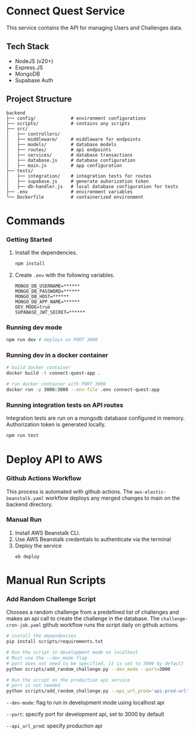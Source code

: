 # Connect Quest Service
This service contains the API for managing Users and Challenges data. 

## Tech Stack
- NodeJS (v20+)
- Express.JS
- MongoDB
- Supabase Auth

## Project Structure
```
backend
├── config/             # environment configurations
├── scripts/            # contains any scripts
├── src/        
│   ├── controllers/
│   ├── middleware/     # middleware for endpoints
│   ├── models/         # database models
│   ├── routes/         # api endpoints
│   ├── services/       # database transactions
│   ├── database.js     # database configuration
│   ├── main.js         # app configuration 
├── tests/        
│   ├── integration/    # integration tests for routes
│   ├── supabase.js     # generate auhorization token
│   ├── db-handler.js   # local database configuration for tests
├── .env                # environment variables
└── Dockerfile          # containerized environment
```

# Commands

### Getting Started

1. Install the dependencies.
    ```bash
    npm install
    ```

1. Create `.env` with the following variables.
    ```
    MONGO_DB_USERNAME=******
    MONGO_DB_PASSWORD=******
    MONGO_DB_HOST=******
    MONGO_DB_APP_NAME=******
    DEV_MODE=true
    SUPABASE_JWT_SECRET=******
    ```

### Running dev mode
```bash
npm run dev # deploys on PORT 3000
```

### Running dev in a docker container
```bash
# build docker container
docker build -t connect-quest-app .

# run docker container with PORT 3000
docker run -p 3000:3000 --env-file .env connect-quest-app
```

### Running integration tests on API routes
Integration tests are run on a mongodb database configured in memory. Authorization token is generated locally.
```bash
npm run test
```

# Deploy API to AWS

### Github Actions Workflow
This process is automated with github actions. The `aws-elastic-beanstalk.yaml` workflow deploys any merged changes to main on the backend directory.

### Manual Run
1. Install AWS Beanstalk CLI.
1. Use AWS Beanstalk credentials to authenticate via the terminal
1. Deploy the service
    ```
    eb deploy
    ```

# Manual Run Scripts

### Add Random Challenge Script
Chooses a random challenge from a predefined list of challenges and makes an api call to create the challenge in the database. The `challenge-cron-job.yaml` github workflow runs the script daily on github actions.

```bash
# install the dependencies
pip install scripts/requirements.txt

# Run the script in development mode on localhost
# Must use the --dev_mode flag
# port does not need to be specified, it is set to 3000 by default
python scripts/add_random_challenge.py --dev_mode --port=3000

# Run the script on the production api service
# port is not needed
python scripts/add_random_challenge.py --api_url_prod='api-prod-url'
```

`--dev-mode`: flag to run in development mode using localhost api

`--port`: specify port for development api, set to 3000 by default

`--api_url_prod`: specify production api
